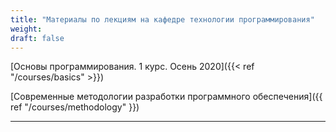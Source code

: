 ```yaml
---
title: "Материалы по лекциям на кафедре технологии программирования"
weight: 
draft: false
---
```


[Основы программирования. 1 курс. Осень 2020]({{< ref "/courses/basics" >}})

[Современные методологии разработки программного обеспечения]({{ ref "/courses/methodology" }})

---